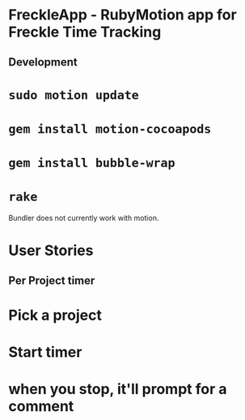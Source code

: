 FreckleApp - RubyMotion app for Freckle Time Tracking
===

Development
---

# `sudo motion update`
# `gem install motion-cocoapods`
# `gem install bubble-wrap`
# `rake`

Bundler does not currently work with motion.

User Stories
===

Per Project timer
---

# Pick a project
# Start timer
# when you stop, it'll prompt for a comment
